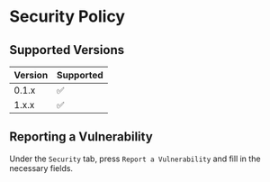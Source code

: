 # Security Policy

## Supported Versions
| Version | Supported          |
| ------- | ------------------ |
| 0.1.x   | :white_check_mark: |
| 1.x.x   | :white_check_mark: |

## Reporting a Vulnerability
Under the `Security` tab, press `Report a Vulnerability` and fill in the necessary fields.

